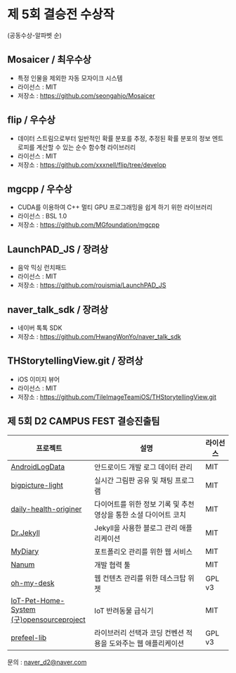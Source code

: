 # 제 5회 결승전 수상작
(공동수상-알파벳 순)

## Mosaicer / 최우수상 
* 특정 인물을 제외한 자동 모자이크 시스템<br/>
* 라이선스 : MIT<br/>
* 저장소 : https://github.com/seongahjo/Mosaicer

## flip / 우수상 
* 데이터 스트림으로부터 일반적인 확률 분포를 추정, 추정된 확률 분포의 정보 엔트로피를 계산할 수 있는 순수 함수형 라이브러리<br/>
* 라이선스 : MIT<br/>
* 저장소 : https://github.com/xxxnell/flip/tree/develop

## mgcpp / 우수상 
* CUDA를 이용하여 C++ 멀티 GPU 프로그래밍을 쉽게 하기 위한 라이브러리<br/>
* 라이선스 : BSL 1.0<br/>
* 저장소 : https://github.com/MGfoundation/mgcpp

## LaunchPAD_JS / 장려상 
* 음악 믹싱 런치패드<br/>
* 라이선스 : MIT<br/>
* 저장소 : https://github.com/rouismia/LaunchPAD_JS

## naver_talk_sdk / 장려상 
* 네이버 톡톡 SDK<br/>
* 저장소 : https://github.com/HwangWonYo/naver_talk_sdk

## THStorytellingView.git / 장려상 
* iOS 이미지 뷰어<br/>
* 라이선스 : MIT<br/>
* 저장소 : https://github.com/TileImageTeamiOS/THStorytellingView.git


## 제 5회 D2 CAMPUS FEST 결승진출팀

프로젝트|설명|라이선스
-|-|-
[AndroidLogData](https://github.com/AndroidLogData)|안드로이드 개발 로그 데이터 관리|MIT
[bigpicture-light](https://github.com/JuhoKang/bigpicture-light)|실시간 그림판 공유 및 채팅 프로그램|MIT
[daily-health-originer](https://github.com/ryuhangyeong/daily-health-originer)|다이어트를 위한 정보 기록 및 추천 영상을 통한 소셜 다이어트 코치|MIT
[Dr.Jekyll](https://github.com/MoonCrystalPower/Dr.Jekyll)|Jekyll을 사용한 블로그 관리 애플리케이션|MIT
[MyDiary](https://github.com/poirin/MyDiary)|포트폴리오 관리를 위한 웹 서비스|MIT
[Nanum](https://github.com/LandvibeDev/Nanum)|개발 협력 툴|MIT
[oh-my-desk](https://github.com/ahki/oh-my-desk)|웹 컨텐츠 관리를 위한 데스크탑 위젯|GPL v3
[IoT-Pet-Home-System <br/>(구)opensourceproject](https://github.com/kuj0210/opensourceproject)|IoT 반려동물 급식기|MIT
[prefeel-lib](https://github.com/bbvch13531/prefeel-lib)|라이브러리 선택과 코딩 컨벤션 적용을 도와주는 웹 애플리케이션 |GPL v3

문의 : naver_d2@naver.com
